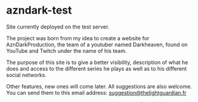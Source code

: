 # azndark-test
Site currently deployed on the test server.

The project was born from my idea to create a website for AznDarkProduction,
the team of a youtuber named Darkheaven, found on YouTube and Twitch under
the name of his team.

The purpose of this site is to give a better visibility, description of what
he does and access to the different series he plays as well as to his
different social networks.

Other features, new ones will come later. All suggestions are also
welcome. You can send them to this email address: suggestion@thelightguardian.fr
